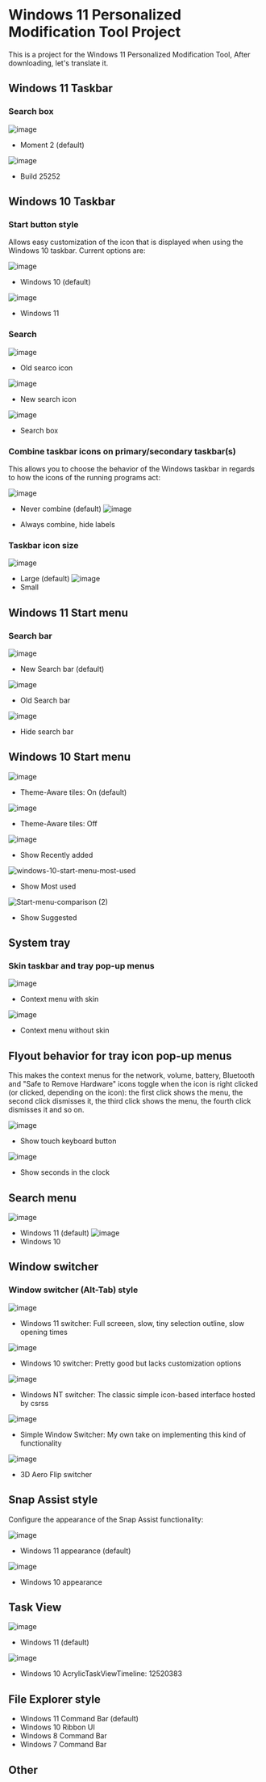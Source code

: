 # Windows 11 Personalized Modification Tool Project
This is a project for the Windows 11 Personalized Modification Tool, After downloading, let's translate it.

## Windows 11 Taskbar
### Search box

![image](https://github.com/XuanChen1234/Windows11PersonalizedModificationToolProject/assets/140480110/77ce7027-7354-45d3-b610-4421eefbe01a)
* Moment 2 (default)

![image](https://github.com/XuanChen1234/Windows11PersonalizedModificationToolProject/assets/140480110/2f2d24a1-bb33-4217-a97c-3f3b72a608c9)
* Build 25252
## Windows 10 Taskbar
### Start button style
Allows easy customization of the icon that is displayed when using the Windows 10 taskbar. Current options are:

![image](https://github.com/XuanChen1234/Windows11PersonalizedModificationToolProject/assets/140480110/e257572c-4a37-4563-8bc1-da076c0b7bb2)
* Windows 10 (default)

![image](https://github.com/XuanChen1234/Windows11PersonalizedModificationToolProject/assets/140480110/1ea77317-fe3e-4314-b6a9-c6a952e454c5)
* Windows 11

### Search

![image](https://github.com/XuanChen1234/Windows11PersonalizedModificationToolProject/assets/140480110/5af3e9ae-6c00-4242-ab3c-2e961d02a55d)
* Old searco icon

![image](https://github.com/XuanChen1234/Windows11PersonalizedModificationToolProject/assets/140480110/f71485a8-2306-45b5-8619-a86eeb2743c7)
* New search icon

![image](https://github.com/XuanChen1234/Windows11PersonalizedModificationToolProject/assets/140480110/fe0a3180-ad61-4e6f-8de1-5f07fdeea771)
* Search box
### Combine taskbar icons on primary/secondary taskbar(s)
This allows you to choose the behavior of the Windows taskbar in regards to how the icons of the running programs act:

![image](https://github.com/XuanChen1234/Windows11PersonalizedModificationToolProject/assets/140480110/d985bca8-c5c2-4459-8c62-718a86eaa38c)

* Never combine (default)
![image](https://github.com/XuanChen1234/Windows11PersonalizedModificationToolProject/assets/140480110/26573ad5-ef65-46fd-9bb5-9928492459f7)

* Always combine, hide labels
### Taskbar icon size

![image](https://github.com/XuanChen1234/Windows11PersonalizedModificationToolProject/assets/140480110/a16a2395-32e6-4723-985c-b3f397a2dede)
* Large (default)
![image](https://github.com/XuanChen1234/Windows11PersonalizedModificationToolProject/assets/140480110/aaf767b2-fc73-4754-a4e0-12b61d721e7d)
* Small

## Windows 11 Start menu
### Search bar

![image](https://github.com/XuanChen1234/Windows11PersonalizedModificationToolProject/assets/140480110/17089e93-b173-4754-a634-cc2d915b73ff)
* New Search bar (default)
  
![image](https://github.com/XuanChen1234/Windows11PersonalizedModificationToolProject/assets/140480110/f4f27f72-2c4c-46f6-a11c-55a6bf84fec1)
* Old Search bar

![image](https://github.com/XuanChen1234/Windows11PersonalizedModificationToolProject/assets/140480110/44d41584-22d6-45f4-ac17-5f36d2b60fe5)
* Hide search bar

## Windows 10 Start menu

![image](https://github.com/XuanChen1234/Windows11PersonalizedModificationToolProject/assets/140480110/2b9f5b5f-39be-4e20-98b5-6274ecf86d5d)
* Theme-Aware tiles: On (default)
  
![image](https://github.com/XuanChen1234/Windows11PersonalizedModificationToolProject/assets/140480110/97646279-1c72-4295-b9cd-70afd2a28f53)
* Theme-Aware tiles: Off

![image](https://github.com/XuanChen1234/Windows11PersonalizedModificationToolProject/assets/140480110/56522270-4fb5-4ede-956b-d90f80cc1754)
* Show Recently added

![windows-10-start-menu-most-used](https://github.com/XuanChen1234/Windows11PersonalizedModificationToolProject/assets/140480110/af0f6294-54f7-4a3b-bbb8-4b0f97d5bf57)
* Show Most used
  
![Start-menu-comparison (2)](https://github.com/XuanChen1234/Windows11PersonalizedModificationToolProject/assets/140480110/24c9f4c6-3fce-47d8-9263-0aeda51ce7c1)
* Show Suggested
## System tray
### Skin taskbar and tray pop-up menus

![image](https://github.com/XuanChen1234/Windows11PersonalizedModificationToolProject/assets/140480110/5b272042-9da3-4537-8308-47d5327c909e)
* Context menu with skin
  
![image](https://github.com/XuanChen1234/Windows11PersonalizedModificationToolProject/assets/140480110/8772b103-e67a-4f93-8625-52d340ee5ff3)
* Context menu without skin

## Flyout behavior for tray icon pop-up menus
This makes the context menus for the network, volume, battery, Bluetooth and "Safe to Remove Hardware" icons toggle when the icon is right clicked (or clicked, depending on the icon): the first click shows the menu, the second click dismisses it, the third click shows the menu, the fourth click dismisses it and so on.

![image](https://github.com/XuanChen1234/Windows11PersonalizedModificationToolProject/assets/140480110/f83aa4a2-04b7-4aa4-9087-7ea4912c11eb)
* Show touch keyboard button

![image](https://github.com/XuanChen1234/Windows11PersonalizedModificationToolProject/assets/140480110/4ad0ba44-5a84-41fb-9539-4cc15ebee7f8)
* Show seconds in the clock

## Search menu

![image](https://github.com/XuanChen1234/Windows11PersonalizedModificationToolProject/assets/140480110/8c3c25bb-1159-4636-9469-21211ac59eed)
* Windows 11 (default)
![image](https://github.com/XuanChen1234/Windows11PersonalizedModificationToolProject/assets/140480110/942a7c5e-cb1f-4c35-830e-16337a91f6f7)
* Windows 10
## Window switcher
### Window switcher (Alt-Tab) style
![image](https://github.com/XuanChen1234/Windows11PersonalizedModificationToolProject/assets/140480110/464a16b1-8753-4324-876e-fc99d007797f)
* Windows 11 switcher: Full screeen, slow, tiny selection outline, slow opening times

![image](https://github.com/XuanChen1234/Windows11PersonalizedModificationToolProject/assets/140480110/aaad9d32-5181-42f6-9d28-3eb0215a6a03)
* Windows 10 switcher: Pretty good but lacks customization options

![image](https://github.com/XuanChen1234/Windows11PersonalizedModificationToolProject/assets/140480110/a76b06ce-3130-42e0-be6b-d66050b26365)
* Windows NT switcher: The classic simple icon-based interface hosted by csrss

![image](https://github.com/XuanChen1234/Windows11PersonalizedModificationToolProject/assets/140480110/5dd87897-ca7b-449f-8ebb-d900b8ee21ec)
* Simple Window Switcher: My own take on implementing this kind of functionality

![image](https://github.com/XuanChen1234/Windows11PersonalizedModificationToolProject/assets/140480110/f192823a-2fbb-405a-8ad4-95068e41fbbf)
* 3D Aero Flip switcher
## Snap Assist style
Configure the appearance of the Snap Assist functionality:

![image](https://github.com/XuanChen1234/Windows11PersonalizedModificationToolProject/assets/140480110/e3a6e9ec-43c7-4bb6-a238-da72be00859d)
* Windows 11 appearance (default)

![image](https://github.com/XuanChen1234/Windows11PersonalizedModificationToolProject/assets/140480110/97f82e61-13ff-467d-86cc-aa1bf1d689d3)
* Windows 10 appearance

## Task View

![image](https://github.com/XuanChen1234/Windows11PersonalizedModificationToolProject/assets/140480110/dae8c388-188f-44eb-8f5b-43ac90ede0ac)
* Windows 11 (default)

![image](https://github.com/XuanChen1234/Windows11PersonalizedModificationToolProject/assets/140480110/d5c3b1df-12c2-4e0f-b3af-59358bd9f1ab)
* Windows 10 AcrylicTaskViewTimeline: 12520383
## File Explorer style
* Windows 11 Command Bar (default)
* Windows 10 Ribbon UI
* Windows 8 Command Bar
* Windows 7 Command Bar

## Other

